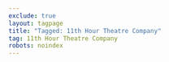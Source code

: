 ```yaml
---
exclude: true
layout: tagpage
title: "Tagged: 11th Hour Theatre Company"
tag: 11th Hour Theatre Company
robots: noindex
---
```

